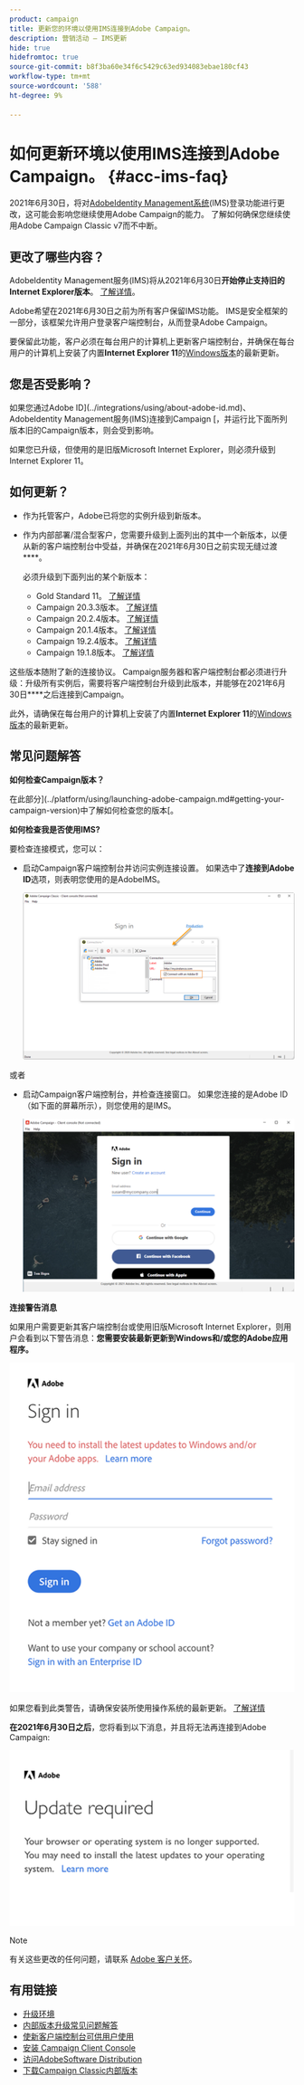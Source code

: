 ```yaml
---
product: campaign
title: 更新您的环境以使用IMS连接到Adobe Campaign。
description: 营销活动 — IMS更新
hide: true
hidefromtoc: true
source-git-commit: b8f3ba60e34f6c5429c63ed934083ebae180cf43
workflow-type: tm+mt
source-wordcount: '588'
ht-degree: 9%

---
```


# 如何更新环境以使用IMS连接到Adobe Campaign。 {#acc-ims-faq}

2021年6月30日，将对[AdobeIdentity Management系统](https://helpx.adobe.com/enterprise/using/identity.html)(IMS)登录功能进行更改，这可能会影响您继续使用Adobe Campaign的能力。 了解如何确保您继续使用Adobe Campaign Classic v7而不中断。

## 更改了哪些内容？

AdobeIdentity Management服务(IMS)将从2021年6月30日&#x200B;**开始停止支持旧的Internet Explorer版本**。 [了解详情](https://helpx.adobe.com/x-productkb/global/update-operating-system-and-browser.html)。

Adobe希望在2021年6月30日之前为所有客户保留IMS功能。 IMS是安全框架的一部分，该框架允许用户登录客户端控制台，从而登录Adobe Campaign。

要保留此功能，客户必须在每台用户的计算机上更新客户端控制台，并确保在每台用户的计算机上安装了内置&#x200B;**Internet Explorer 11**&#x200B;的[Windows版本](../rn/using/compatibility-matrix.md#ClientConsoleoperatingsystems)的最新更新。

## 您是否受影响？

如果您通过Adobe ID](../integrations/using/about-adobe-id.md)、AdobeIdentity Management服务(IMS)连接到Campaign [，并运行比下面所列版本旧的Campaign版本，则会受到影响。

如果您已升级，但使用的是旧版Microsoft Internet Explorer，则必须升级到Internet Explorer 11。

## 如何更新？

* 作为托管客户，Adobe已将您的实例升级到新版本。

* 作为内部部署/混合型客户，您需要升级到上面列出的其中一个新版本，以便从新的客户端控制台中受益，并确保在2021年6月30日之前实现无缝过渡&#x200B;****。

   必须升级到下面列出的某个新版本：

   * Gold Standard 11。 [了解详情](../rn/using/gold-standard.md)
   * Campaign 20.3.3版本。 [了解详情](../rn/using/release--20-3.md)
   * Campaign 20.2.4版本。 [了解详情](../rn/using/release--20-2.md)
   * Campaign 20.1.4版本。 [了解详情](../rn/using/release--20-1.md)
   * Campaign 19.2.4版本。 [了解详情](../rn/using/release--19-2.md)
   * Campaign 19.1.8版本。 [了解详情](../rn/using/release--19-1.md)

这些版本随附了新的连接协议。 Campaign服务器和客户端控制台都必须进行升级：升级所有实例后，需要将客户端控制台升级到此版本，并能够在2021年6月30日&#x200B;****&#x200B;之后连接到Campaign。

此外，请确保在每台用户的计算机上安装了内置&#x200B;**Internet Explorer 11**&#x200B;的[Windows版本](../rn/using/compatibility-matrix.md#ClientConsoleoperatingsystems)的最新更新。

## 常见问题解答

**如何检查Campaign版本？**

在此部分](../platform/using/launching-adobe-campaign.md#getting-your-campaign-version)中了解如何检查您的版本[。


**如何检查我是否使用IMS?**

要检查连接模式，您可以：

* 启动Campaign客户端控制台并访问实例连接设置。 如果选中了&#x200B;**连接到Adobe ID**&#x200B;选项，则表明您使用的是AdobeIMS。

   ![](../integrations/using/assets/ims_1.png)

或者

* 启动Campaign客户端控制台，并检查连接窗口。 如果您连接的是Adobe ID（如下面的屏幕所示），则您使用的是IMS。

   ![](../integrations/using/assets/adobeID.png)

**连接警告消息**

如果用户需要更新其客户端控制台或使用旧版Microsoft Internet Explorer，则用户会看到以下警告消息：**您需要安装最新更新到Windows和/或您的Adobe应用程序。**

![](../integrations/using/assets/do-not-localize/errorMsg.png)

如果您看到此类警告，请确保安装所使用操作系统的最新更新。 [了解详情](https://helpx.adobe.com/x-productkb/global/update-operating-system-and-browser.html)

**在2021年6月30日之后**，您将看到以下消息，并且将无法再连接到Adobe Campaign:

![](../integrations/using/assets/do-not-localize/errorUpdateReq.png)

>[!NOTE]
>
>有关这些更改的任何问题，请联系 [Adobe 客户关怀](https://helpx.adobe.com/cn/enterprise/admin-guide.html/enterprise/using/support-for-experience-cloud.ug.html)。


## 有用链接

* [升级环境](../production/using/build-upgrade.md)
* [内部版本升级常见问题解答](../platform/using/faq-build-upgrade.md)
* [使新客户端控制台可供用户使用](../installation/using/client-console-availability-for-windows.md)
* [安装 Campaign Client Console](../installation/using/installing-the-client-console.md)
* [访问AdobeSoftware Distribution](https://experienceleague.adobe.com/docs/experience-cloud/software-distribution/home.html?lang=en)
* [下载Campaign Classic内部版本](https://experience.adobe.com/#/downloads/content/software-distribution/en/campaign.html)